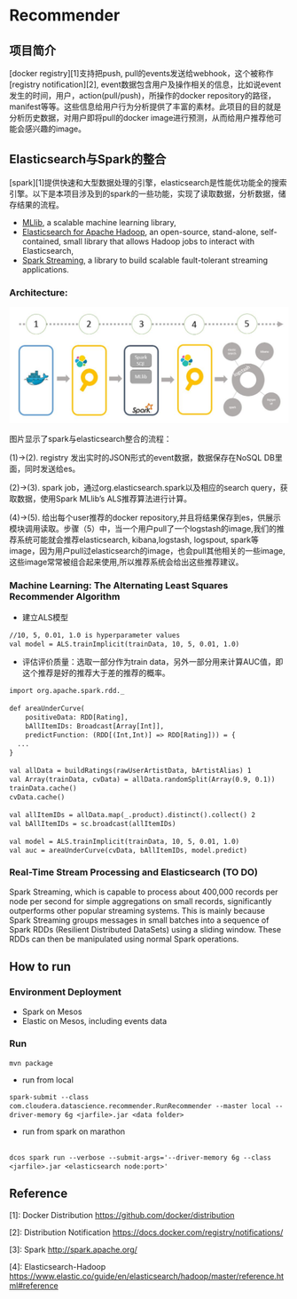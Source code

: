 # Recommender

## 项目简介

[docker registry][1]支持把push, pull的events发送给webhook，这个被称作[registry notification][2], event数据包含用户及操作相关的信息，比如说event发生的时间，用户，action(pull/push)，所操作的docker repository的路径，manifest等等。这些信息给用户行为分析提供了丰富的素材。此项目的目的就是分析历史数据，对用户即将pull的docker image进行预测，从而给用户推荐他可能会感兴趣的image。

## Elasticsearch与Spark的整合

[spark][1]提供快速和大型数据处理的引擎，elasticsearch是性能优功能全的搜索引擎。以下是本项目涉及到的spark的一些功能，实现了读取数据，分析数据，储存结果的流程。
* [MLlib](https://spark.apache.org/mllib/), a scalable machine learning library,
* [Elasticsearch for Apache Hadoop](https://www.elastic.co/guide/en/elasticsearch/hadoop/master/reference.html), an open-source, stand-alone, self-contained, small library that allows Hadoop jobs to interact with Elasticsearch,
* [Spark Streaming](https://spark.apache.org/streaming/), a library to build scalable fault-tolerant streaming applications.

### Architecture:

![Image of Architecture](images/architecture.JPG)

图片显示了spark与elasticsearch整合的流程：

 (1)->(2). registry 发出实时的JSON形式的event数据，数据保存在NoSQL DB里面，同时发送给es。
 
 (2)->(3). spark job，通过org.elasticsearch.spark以及相应的search query，获取数据，使用Spark MLlib’s ALS推荐算法进行计算。
 
 (4)->(5). 给出每个user推荐的docker repository,并且将结果保存到es，供展示模块调用读取。步骤（5）中，当一个用户pull了一个logstash的image,我们的推荐系统可能就会推荐elasticsearch, kibana,logstash, logspout, spark等image，因为用户pull过elasticsearch的image，也会pull其他相关的一些image,这些image常常被组合起来使用,所以推荐系统会给出这些推荐建议。
 
### Machine Learning: The Alternating Least Squares Recommender Algorithm

* 建立ALS模型

```
//10, 5, 0.01, 1.0 is hyperparameter values
val model = ALS.trainImplicit(trainData, 10, 5, 0.01, 1.0)
``` 

* 评估评价质量：选取一部分作为train data，另外一部分用来计算AUC值，即这个推荐是好的推荐大于差的推荐的概率。

```
import org.apache.spark.rdd._

def areaUnderCurve(
    positiveData: RDD[Rating],
    bAllItemIDs: Broadcast[Array[Int]],
    predictFunction: (RDD[(Int,Int)] => RDD[Rating])) = {
  ...
}

val allData = buildRatings(rawUserArtistData, bArtistAlias) 1
val Array(trainData, cvData) = allData.randomSplit(Array(0.9, 0.1))
trainData.cache()
cvData.cache()

val allItemIDs = allData.map(_.product).distinct().collect() 2
val bAllItemIDs = sc.broadcast(allItemIDs)

val model = ALS.trainImplicit(trainData, 10, 5, 0.01, 1.0)
val auc = areaUnderCurve(cvData, bAllItemIDs, model.predict)
```


### Real-Time Stream Processing and Elasticsearch (TO DO)

Spark Streaming, which is capable to process about 400,000 records per node per second for simple aggregations on small records, significantly outperforms other popular streaming systems. This is mainly because Spark Streaming groups messages in small batches into a sequence of Spark RDDs (Resilient Distributed DataSets) using a sliding window. These RDDs can then be manipulated using normal Spark operations.


## How to run

### Environment Deployment

* Spark on Mesos
* Elastic on Mesos, including events data

### Run 
```
mvn package
```

* run from local
```
spark-submit --class com.cloudera.datascience.recommender.RunRecommender --master local --driver-memory 6g <jarfile>.jar <data folder>
```

* run from spark on marathon
```

dcos spark run --verbose --submit-args='--driver-memory 6g --class <jarfile>.jar <elasticsearch node:port>'
```

## Reference
[1]: Docker Distribution https://github.com/docker/distribution

[2]: Distribution Notification https://docs.docker.com/registry/notifications/

[3]: Spark http://spark.apache.org/

[4]: Elasticsearch-Hadoop https://www.elastic.co/guide/en/elasticsearch/hadoop/master/reference.html#reference
